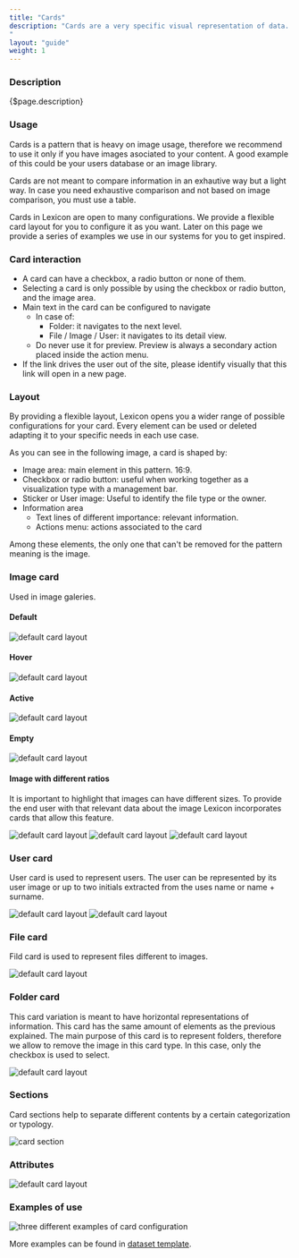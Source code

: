 ```yaml
---
title: "Cards"
description: "Cards are a very specific visual representation of data.
"
layout: "guide"
weight: 1
---
```


### Description

{$page.description}

### Usage
Cards is a pattern that is heavy on image usage, therefore we recommend to use it only if you have images asociated to your content. A good example of this could be your users database or an image library.

Cards are not meant to compare information in an exhautive way but a light way. In case you need exhaustive comparison and not based on image comparison, you must use a table.

Cards in Lexicon are open to many configurations. We provide a flexible card layout for you to configure it as you want. Later on this page we provide a series of examples we use in our systems for you to get inspired.

### Card interaction

* A card can have a checkbox, a radio button or none of them.
* Selecting a card is only possible by using the checkbox or radio button, and the image area. 
* Main text in the card can be configured to navigate
	* In case of:
		* Folder: it navigates to the next level.
		* File / Image / User: it navigates to its detail view.
	* Do never use it for preview. Preview is always a secondary action placed inside the action menu.
* If the link drives the user out of the site, please identify visually that this link will open in a new page.

### Layout
By providing a flexible layout, Lexicon opens you a wider range of possible configurations for your card. Every element can be used or deleted adapting it to your specific needs in each use case.

As you can see in the following image, a card is shaped by:
* Image area: main element in this pattern. 16:9.
* Checkbox or radio button: useful when working together as a visualization type with a management bar.
* Sticker or User image: Useful to identify the file type or the owner.
* Information area
	* Text lines of different importance: relevant information.
	* Actions menu: actions associated to the card

Among these elements, the only one that can't be removed for the pattern meaning is the image.

### Image card

Used in image galeries.

#### Default 
![default card layout](../../../images/CardImage.jpg)

#### Hover
![default card layout](../../../images/CardImage+Hover.jpg)

#### Active 
![default card layout](../../../images/CardImage+Active.jpg)

#### Empty
![default card layout](../../../images/CardImage+Empty.png)

#### Image with different ratios

It is important to highlight that images can have different sizes. To provide the end user with that relevant data about the image Lexicon incorporates cards that allow this feature.

![default card layout](../../../images/CardImageAspectRatio1.png)
![default card layout](../../../images/CardImageAspectRatio2.png)
![default card layout](../../../images/CardImageAspectRatio3.png)


### User card

User card is used to represent users. The user can be represented by its user image or up to two initials extracted from the uses name or name + surname. 

![default card layout](../../../images/CardUser.png)
![default card layout](../../../images/CardUserImage.png)


### File card

Fild card is used to represent files different to images.

![default card layout](../../../images/CardFile.png)

### Folder card

This card variation is meant to have horizontal representations of information. This card has the same amount of elements as the previous explained. The main purpose of this card is to represent folders, therefore we allow to remove the image in this card type. In this case, only the checkbox is used to select.

![default card layout](../../../images/CardFolder.png)

### Sections
Card sections help to separate different contents by a certain categorization or typology.

![card section](../../../images/CardViewGroupSeparator.png)

### Attributes

![default card layout](../../../images/lexiconDefault.png)

### Examples of use

![three different examples of card configuration](../../../images/lexiconDefault.png)

More examples can be found in [dataset template](./Templates/datasetTemplate.html).

